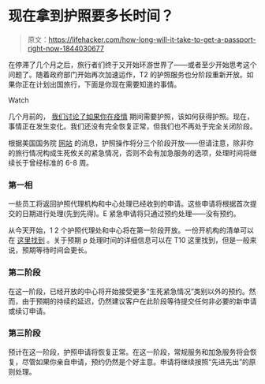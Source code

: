 # 现在拿到护照要多长时间？

> 原文：<https://lifehacker.com/how-long-will-it-take-to-get-a-passport-right-now-1844030677>

在停滞了几个月之后，旅行者们终于又开始环游世界了——或者至少开始思考这个问题了。随着政府部门开始再次加速运作，T2 的护照服务也分阶段重新开放。如果你正在计划出国旅行，下面是你现在需要知道的事情。

Watch

几个月前的， [我们讨论了如果你在疫情](https://lifehacker.com/how-to-get-a-passport-right-now-1842776017) 期间需要护照，该如何获得护照。现在，事情正在发生变化。我们还没有完全恢复正常，但我们也不再处于完全关闭阶段。

根据美国国务院 [网站](https://travel.state.gov/content/travel/en/traveladvisories/ea/passport-covid-19.html) 的消息，护照操作将分三个阶段开放——但请注意，除非你的旅行情况构成生死攸关的紧急情况，否则不会有加急服务的选项，处理时间将继续长于曾经标准的 6-8 周。

### 第一相

一些员工将返回护照代理机构和中心处理已经收到的申请。这些申请将根据首次提交的日期进行处理(先到先得)。E 紧急申请将只通过预约处理——没有预约。

从今天开始，1 2 个护照代理处和中心将在第一阶段开放。一份开机构的清单可以在 [这里找到](https://travel.state.gov/content/travel/en/passports/get-fast/passport-agencies.html) 。关于预期 p 处理时间的详细信息可以在 T10 这里找到，但是一般来说，预期等待时间会更长。

### 第二阶段

在这一阶段，已经开放的中心将开始接受更多“生死紧急情况”类别以外的预约。然而，由于预期的持续的延迟，仍然建议客户在此阶段等待提交任何非必要的新申请或续订申请。

### 第三阶段

预计在这一阶段，护照申请将恢复正常。在这一阶段，常规服务和加急服务将会恢复，尽管如果你亲自申请，预约仍然是个好主意。申请将继续按照“先进先出”的原则处理。